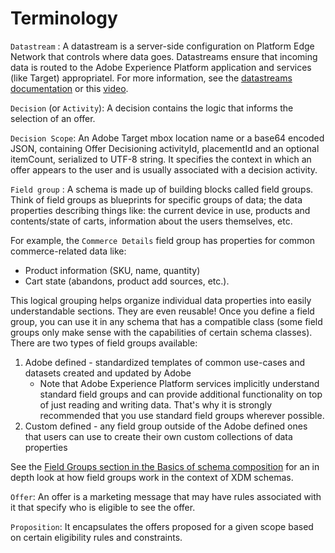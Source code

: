 # Terminology

`Datastream` : A datastream is a server-side configuration on Platform Edge Network that controls where data goes. Datastreams ensure that incoming data is routed to the Adobe Experience Platform application and services (like Target) appropriatel. For more information, see the [datastreams documentation](https://experienceleague.adobe.com/docs/experience-platform/edge/datastreams/overview.html?lang=en) or this [video](https://experienceleague.adobe.com/docs/platform-learn/data-collection/edge-network/configure-datastreams.html?lang=en).

`Decision` (or `Activity`): A decision contains the logic that informs the selection of an offer.

`Decision Scope`: An Adobe Target mbox location name or a base64 encoded JSON, containing Offer Decisioning activityId, placementId and an optional itemCount, serialized to UTF-8 string. It specifies the context in which an offer appears to the user and is usually associated with a decision activity.

`Field group` : A schema is made up of building blocks called field groups. Think of field groups as blueprints for specific groups of data; the data properties describing things like: the current device in use, products and contents/state of carts, information about the users themselves, etc. 

For example, the `Commerce Details` field group has properties for common commerce-related data like: 
- Product information (SKU, name, quantity)
- Cart state (abandons, product add sources, etc.). 

This logical grouping helps organize individual data properties into easily understandable sections. They are even reusable! Once you define a field group, you can use it in any schema that has a compatible class (some field groups only make sense with the capabilities of certain schema classes). There are two types of field groups available:

1. Adobe defined - standardized templates of common use-cases and datasets created and updated by Adobe
    - Note that Adobe Experience Platform services implicitly understand standard field groups and can provide additional functionality on top of just reading and writing data. That's why it is strongly recommended that you use standard field groups wherever possible.
2. Custom defined - any field group outside of the Adobe defined ones that users can use to create their own custom collections of data properties  

See the [Field Groups section in the Basics of schema composition](https://experienceleague.adobe.com/docs/experience-platform/xdm/schema/composition.html?lang=en#field-group) for an in depth look at how field groups work in the context of XDM schemas.

`Offer`: An offer is a marketing message that may have rules associated with it that specify who is eligible to see the offer.

`Proposition`: It encapsulates the offers proposed for a given scope based on certain eligibility rules and constraints.

